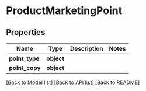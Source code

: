 # ProductMarketingPoint

## Properties
Name | Type | Description | Notes
------------ | ------------- | ------------- | -------------
**point_type** | **object** |  | 
**point_copy** | **object** |  | 

[[Back to Model list]](../README.md#documentation-for-models) [[Back to API list]](../README.md#documentation-for-api-endpoints) [[Back to README]](../README.md)

